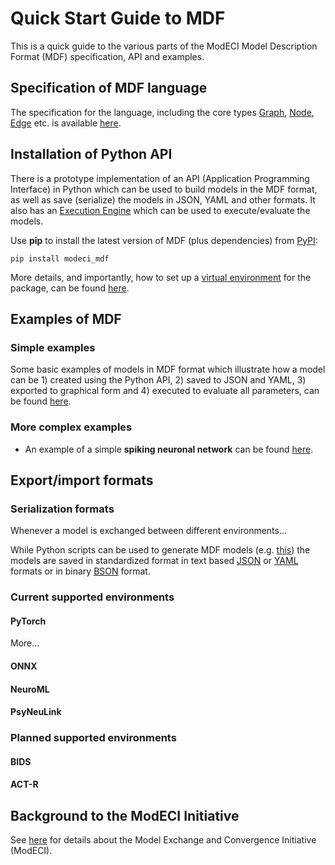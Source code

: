 # Quick Start Guide to MDF

This is a quick guide to the various parts of the ModECI Model Description Format (MDF) specification, API and examples.

## Specification of MDF language

The specification for the language, including the core types <a href="Specification.html#graph">Graph</a>, <a href="Specification.html#node">Node</a>, <a href="Specification.html#edge">Edge</a> etc. is available <a href="Specification.html">here</a>.

## Installation of Python API

There is a prototype implementation of an API (Application Programming Interface) in Python which can be used to build models in the MDF format, as well as save (serialize) the models in JSON, YAML and other formats. It also has an [Execution Engine](https://mdf.readthedocs.io/en/latest/api/_autosummary/modeci_mdf.execution_engine.html#module-modeci_mdf.execution_engine) which can be used to execute/evaluate the models.

Use **pip** to install the latest version of MDF (plus dependencies) from [PyPI](https://pypi.org/project/modeci-mdf):
```
pip install modeci_mdf
```

More details, and importantly, how to set up a [virtual environment](https://virtualenv.pypa.io/en/latest/) for the package, can be found [here](Installation).

## Examples of MDF

### Simple examples

Some basic examples of models in MDF format which illustrate how a model can be 1) created using the Python API, 2) saved to JSON and YAML, 3) exported to graphical form and 4) executed to evaluate all parameters, can be found [here](export_format/MDF/MDF).

### More complex examples

- An example of a simple **spiking neuronal network** can be found [here](https://github.com/ModECI/MDF/tree/main/examples/MDF/RNN#integrate-and-fire-iaf-neuron-model).

## Export/import formats

### Serialization formats

Whenever a model is exchanged between different environments...

While Python scripts can be used to generate MDF models (e.g. [this](https://github.com/ModECI/MDF/blob/main/examples/MDF/simple.py)) the models are saved in standardized format in text based [JSON](https://github.com/ModECI/MDF/blob/main/examples/MDF/Simple.json) or [YAML](https://github.com/ModECI/MDF/blob/main/examples/MDF/Simple.yaml) formats or in binary [BSON](https://github.com/ModECI/MDF/blob/main/examples/MDF/Simple.bson) format.

### Current supported environments

#### PyTorch

More...

#### ONNX



#### NeuroML
#### PsyNeuLink

### Planned supported environments

#### BIDS

#### ACT-R




## Background to the ModECI Initiative

See [here](https://modeci.org/#aboutPage) for details about the Model Exchange and Convergence Initiative (ModECI).
